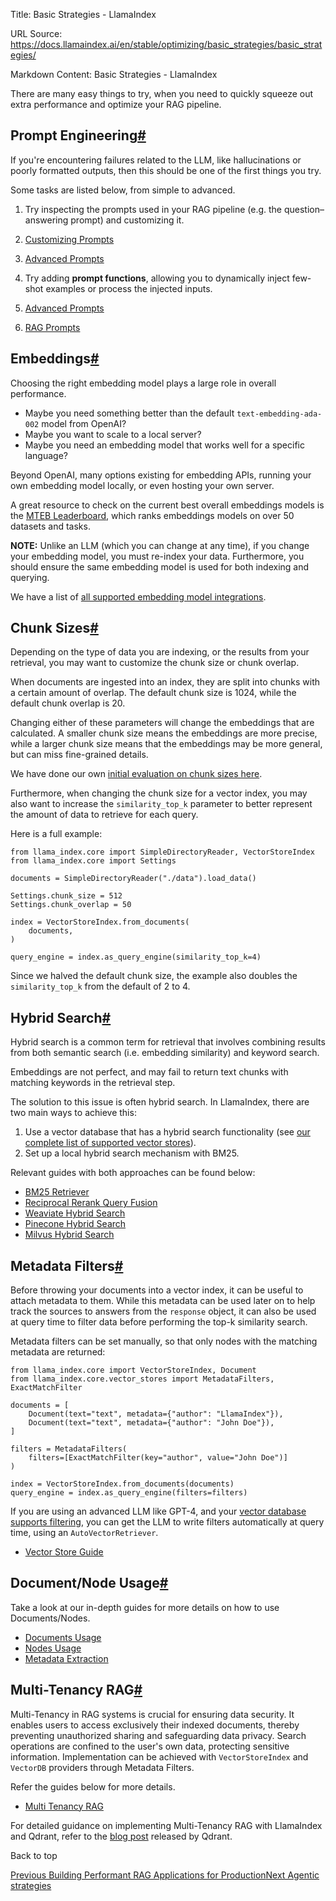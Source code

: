Title: Basic Strategies - LlamaIndex

URL Source: https://docs.llamaindex.ai/en/stable/optimizing/basic_strategies/basic_strategies/

Markdown Content:
Basic Strategies - LlamaIndex


There are many easy things to try, when you need to quickly squeeze out extra performance and optimize your RAG pipeline.

Prompt Engineering[#](https://docs.llamaindex.ai/en/stable/optimizing/basic_strategies/basic_strategies/#prompt-engineering "Permanent link")
---------------------------------------------------------------------------------------------------------------------------------------------

If you're encountering failures related to the LLM, like hallucinations or poorly formatted outputs, then this should be one of the first things you try.

Some tasks are listed below, from simple to advanced.

1.  Try inspecting the prompts used in your RAG pipeline (e.g. the question–answering prompt) and customizing it.
    
2.  [Customizing Prompts](https://docs.llamaindex.ai/en/stable/examples/prompts/prompt_mixin/)
    
3.  [Advanced Prompts](https://docs.llamaindex.ai/en/stable/examples/prompts/advanced_prompts/)
    
4.  Try adding **prompt functions**, allowing you to dynamically inject few-shot examples or process the injected inputs.
    
5.  [Advanced Prompts](https://docs.llamaindex.ai/en/stable/examples/prompts/advanced_prompts/)
    
6.  [RAG Prompts](https://docs.llamaindex.ai/en/stable/examples/prompts/prompts_rag/)

Embeddings[#](https://docs.llamaindex.ai/en/stable/optimizing/basic_strategies/basic_strategies/#embeddings "Permanent link")
-----------------------------------------------------------------------------------------------------------------------------

Choosing the right embedding model plays a large role in overall performance.

*   Maybe you need something better than the default `text-embedding-ada-002` model from OpenAI?
*   Maybe you want to scale to a local server?
*   Maybe you need an embedding model that works well for a specific language?

Beyond OpenAI, many options existing for embedding APIs, running your own embedding model locally, or even hosting your own server.

A great resource to check on the current best overall embeddings models is the [MTEB Leaderboard](https://huggingface.co/spaces/mteb/leaderboard), which ranks embeddings models on over 50 datasets and tasks.

**NOTE:** Unlike an LLM (which you can change at any time), if you change your embedding model, you must re-index your data. Furthermore, you should ensure the same embedding model is used for both indexing and querying.

We have a list of [all supported embedding model integrations](https://docs.llamaindex.ai/en/stable/module_guides/models/embeddings/).

Chunk Sizes[#](https://docs.llamaindex.ai/en/stable/optimizing/basic_strategies/basic_strategies/#chunk-sizes "Permanent link")
-------------------------------------------------------------------------------------------------------------------------------

Depending on the type of data you are indexing, or the results from your retrieval, you may want to customize the chunk size or chunk overlap.

When documents are ingested into an index, they are split into chunks with a certain amount of overlap. The default chunk size is 1024, while the default chunk overlap is 20.

Changing either of these parameters will change the embeddings that are calculated. A smaller chunk size means the embeddings are more precise, while a larger chunk size means that the embeddings may be more general, but can miss fine-grained details.

We have done our own [initial evaluation on chunk sizes here](https://blog.llamaindex.ai/evaluating-the-ideal-chunk-size-for-a-rag-system-using-llamaindex-6207e5d3fec5).

Furthermore, when changing the chunk size for a vector index, you may also want to increase the `similarity_top_k` parameter to better represent the amount of data to retrieve for each query.

Here is a full example:

```
from llama_index.core import SimpleDirectoryReader, VectorStoreIndex
from llama_index.core import Settings

documents = SimpleDirectoryReader("./data").load_data()

Settings.chunk_size = 512
Settings.chunk_overlap = 50

index = VectorStoreIndex.from_documents(
    documents,
)

query_engine = index.as_query_engine(similarity_top_k=4)
```

Since we halved the default chunk size, the example also doubles the `similarity_top_k` from the default of 2 to 4.

Hybrid Search[#](https://docs.llamaindex.ai/en/stable/optimizing/basic_strategies/basic_strategies/#hybrid-search "Permanent link")
-----------------------------------------------------------------------------------------------------------------------------------

Hybrid search is a common term for retrieval that involves combining results from both semantic search (i.e. embedding similarity) and keyword search.

Embeddings are not perfect, and may fail to return text chunks with matching keywords in the retrieval step.

The solution to this issue is often hybrid search. In LlamaIndex, there are two main ways to achieve this:

1.  Use a vector database that has a hybrid search functionality (see [our complete list of supported vector stores](https://docs.llamaindex.ai/en/stable/module_guides/storing/vector_stores/)).
2.  Set up a local hybrid search mechanism with BM25.

Relevant guides with both approaches can be found below:

*   [BM25 Retriever](https://docs.llamaindex.ai/en/stable/examples/retrievers/bm25_retriever/)
*   [Reciprocal Rerank Query Fusion](https://docs.llamaindex.ai/en/stable/examples/retrievers/reciprocal_rerank_fusion/)
*   [Weaviate Hybrid Search](https://docs.llamaindex.ai/en/stable/examples/vector_stores/WeaviateIndexDemo-Hybrid/)
*   [Pinecone Hybrid Search](https://docs.llamaindex.ai/en/stable/examples/vector_stores/PineconeIndexDemo-Hybrid/)
*   [Milvus Hybrid Search](https://docs.llamaindex.ai/en/stable/examples/vector_stores/MilvusHybridIndexDemo/)

Metadata Filters[#](https://docs.llamaindex.ai/en/stable/optimizing/basic_strategies/basic_strategies/#metadata-filters "Permanent link")
-----------------------------------------------------------------------------------------------------------------------------------------

Before throwing your documents into a vector index, it can be useful to attach metadata to them. While this metadata can be used later on to help track the sources to answers from the `response` object, it can also be used at query time to filter data before performing the top-k similarity search.

Metadata filters can be set manually, so that only nodes with the matching metadata are returned:

```
from llama_index.core import VectorStoreIndex, Document
from llama_index.core.vector_stores import MetadataFilters, ExactMatchFilter

documents = [
    Document(text="text", metadata={"author": "LlamaIndex"}),
    Document(text="text", metadata={"author": "John Doe"}),
]

filters = MetadataFilters(
    filters=[ExactMatchFilter(key="author", value="John Doe")]
)

index = VectorStoreIndex.from_documents(documents)
query_engine = index.as_query_engine(filters=filters)
```

If you are using an advanced LLM like GPT-4, and your [vector database supports filtering](https://docs.llamaindex.ai/en/stable/module_guides/storing/vector_stores/), you can get the LLM to write filters automatically at query time, using an `AutoVectorRetriever`.

*   [Vector Store Guide](https://docs.llamaindex.ai/en/stable/module_guides/indexing/vector_store_guide/)

Document/Node Usage[#](https://docs.llamaindex.ai/en/stable/optimizing/basic_strategies/basic_strategies/#documentnode-usage "Permanent link")
----------------------------------------------------------------------------------------------------------------------------------------------

Take a look at our in-depth guides for more details on how to use Documents/Nodes.

*   [Documents Usage](https://docs.llamaindex.ai/en/stable/module_guides/loading/documents_and_nodes/usage_documents/)
*   [Nodes Usage](https://docs.llamaindex.ai/en/stable/module_guides/loading/documents_and_nodes/usage_nodes/)
*   [Metadata Extraction](https://docs.llamaindex.ai/en/stable/module_guides/loading/documents_and_nodes/usage_metadata_extractor/)

Multi-Tenancy RAG[#](https://docs.llamaindex.ai/en/stable/optimizing/basic_strategies/basic_strategies/#multi-tenancy-rag "Permanent link")
-------------------------------------------------------------------------------------------------------------------------------------------

Multi-Tenancy in RAG systems is crucial for ensuring data security. It enables users to access exclusively their indexed documents, thereby preventing unauthorized sharing and safeguarding data privacy. Search operations are confined to the user's own data, protecting sensitive information. Implementation can be achieved with `VectorStoreIndex` and `VectorDB` providers through Metadata Filters.

Refer the guides below for more details.

*   [Multi Tenancy RAG](https://docs.llamaindex.ai/en/stable/examples/multi_tenancy/multi_tenancy_rag/)

For detailed guidance on implementing Multi-Tenancy RAG with LlamaIndex and Qdrant, refer to the [blog post](https://qdrant.tech/documentation/tutorials/llama-index-multitenancy/) released by Qdrant.

Back to top

[Previous Building Performant RAG Applications for Production](https://docs.llamaindex.ai/en/stable/optimizing/production_rag/)[Next Agentic strategies](https://docs.llamaindex.ai/en/stable/optimizing/agentic_strategies/agentic_strategies/)
